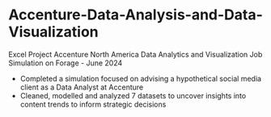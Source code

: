 # Accenture-Data-Analysis-and-Data-Visualization
Excel Project
Accenture North America Data Analytics and Visualization Job Simulation on
Forage - June 2024

 * Completed a simulation focused on advising a hypothetical social media client
   as a Data Analyst at Accenture
 * Cleaned, modelled and analyzed 7 datasets to uncover insights into content
   trends to inform strategic decisions

